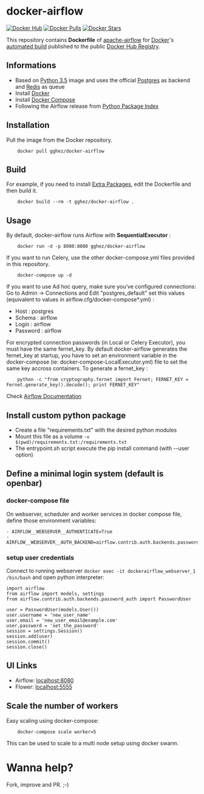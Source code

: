 # docker-airflow
[![Docker Hub](https://img.shields.io/badge/docker-ready-blue.svg)](https://hub.docker.com/r/gghez/docker-airflow/) [![Docker Pulls](https://img.shields.io/docker/pulls/gghez/docker-airflow.svg)]() [![Docker Stars](https://img.shields.io/docker/stars/gghez/docker-airflow.svg)]()

This repository contains **Dockerfile** of [apache-airflow](https://github.com/apache/incubator-airflow) for [Docker](https://www.docker.com/)'s [automated build](https://registry.hub.docker.com/u/puckel/docker-airflow/) published to the public [Docker Hub Registry](https://registry.hub.docker.com/).

## Informations

* Based on [Python 3.5](https://hub.docker.com/_/python) image and uses the official [Postgres](https://hub.docker.com/_/postgres/) as backend and [Redis](https://hub.docker.com/_/redis/) as queue
* Install [Docker](https://www.docker.com/)
* Install [Docker Compose](https://docs.docker.com/compose/install/)
* Following the Airflow release from [Python Package Index](https://pypi.python.org/pypi/apache-airflow)

## Installation

Pull the image from the Docker repository.

        docker pull gghez/docker-airflow

## Build

For example, if you need to install [Extra Packages](https://pythonhosted.org/airflow/installation.html#extra-package), edit the Dockerfile and then build it.

        docker build --rm -t gghez/docker-airflow .

## Usage

By default, docker-airflow runs Airflow with **SequentialExecutor** :

        docker run -d -p 8080:8080 gghez/docker-airflow

If you want to run Celery, use the other docker-compose.yml files provided in this repository.

        docker-compose up -d


If you want to use Ad hoc query, make sure you've configured connections:
Go to Admin -> Connections and Edit "postgres_default" set this values (equivalent to values in airflow.cfg/docker-compose*.yml) :
- Host : postgres
- Schema : airflow
- Login : airflow
- Password : airflow

For encrypted connection passwords (in Local or Celery Executor), you must have the same fernet_key. By default docker-airflow generates the fernet_key at startup, you have to set an environment variable in the docker-compose (ie: docker-compose-LocalExecutor.yml) file to set the same key accross containers. To generate a fernet_key :

        python -c "from cryptography.fernet import Fernet; FERNET_KEY = Fernet.generate_key().decode(); print FERNET_KEY"

Check [Airflow Documentation](https://pythonhosted.org/airflow/)


## Install custom python package

- Create a file "requirements.txt" with the desired python modules
- Mount this file as a volume `-v $(pwd)/requirements.txt:/requirements.txt`
- The entrypoint.sh script execute the pip install command (with --user option)

## Define a minimal login system (default is openbar)

### docker-compose file

On webserver, scheduler and worker services in docker compose file, define those environment variables:

```
- AIRFLOW__WEBSERVER__AUTHENTICATE=True
- AIRFLOW__WEBSERVER__AUTH_BACKEND=airflow.contrib.auth.backends.password_auth
```

### setup user credentials

Connect to running webserver `docker exec -it dockerairflow_webserver_1 /bin/bash` and open python interpreter:

```
import airflow
from airflow import models, settings
from airflow.contrib.auth.backends.password_auth import PasswordUser

user = PasswordUser(models.User())
user.username = 'new_user_name'
user.email = 'new_user_email@example.com'
user.password = 'set_the_password'
session = settings.Session()
session.add(user)
session.commit()
session.close()
```

## UI Links

- Airflow: [localhost:8080](http://localhost:8080/)
- Flower: [localhost:5555](http://localhost:5555/)


## Scale the number of workers

Easy scaling using docker-compose:

        docker-compose scale worker=5

This can be used to scale to a multi node setup using docker swarm.

# Wanna help?

Fork, improve and PR. ;-)
